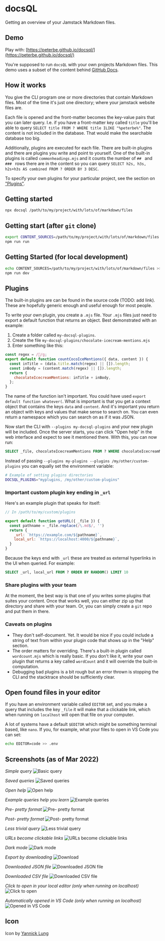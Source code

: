 # docsQL

Getting an overview of your Jamstack Markdown files.

## Demo

Play with: [https://peterbe.github.io/docsql/](https://peterbe.github.io/docsql/)

You're supposed to run `docsQL` with your own projects Markdown files. This
demo uses a subset of the content behind [GitHub Docs](https://github.com/github/docs).

## How it works

You give the CLI program one or more directories that contain Markdown files.
Most of the time it's just one directory; where your jamstack website files
are.

Each file is opened and the front-matter becomes the key-value pairs that you
can later query. I.e. if you have a front-matter key called `title`
you'll be able to query `SELECT title FROM ? WHERE title ILIKE "%peterbe%"`.
The content is not included in the database. That would make the searchable
database too big.

Additionally, plugins are executed for each file. There are built-in plugins
and there are plugins you write and point to yourself.
One of the built-in plugins is called `commonheadings.mjs` and it counts
the number of `## ` and `### ` rows there are in the content so you can
query `SELECT h2s, h3s, h2s+h3s AS combined FROM ? ORDER BY 3 DESC`.

To specify your own plugins for your particular project, see the
section on ["Plugins"](#plugins).

## Getting started

```sh
npx docsql /path/to/my/project/with/lots/of/markdown/files
```

## Getting start (after `git` clone)

```sh
export CONTENT_SOURCES=/path/to/my/project/with/lots/of/markdown/files
npm run run
```

## Getting Started (for local development)

```sh
echo CONTENT_SOURCES=/path/to/my/project/with/lots/of/markdown/files >> .env
npm run dev
```

## Plugins

The built-in plugins are can be found in the source code (TODO: add link).
These are hopefully generic enough and useful enough for most people.

To write your own plugin, you create a `.mjs` file. Your `.mjs` files
just need to export a default function that returns an object. Best
demonstrated with an example:

1. Create a folder called `my-docsql-plugins`.
2. Create the file `my-docsql-plugins/chocolate-icecream-mentions.mjs`
3. Enter something like this:

```js
const regex = /💩/g;
export default function countCocoIceMentions({ data, content }) {
  const inTitle = (data.title.match(regex) || []).length;
  const inBody = (content.match(regex) || []).length;
  return {
    chocolateIcecreamMentions: inTitle + inBody,
  };
}
```

The name of the function isn't important. You could have used
`export default function whatever(`. What is important is that you
get a context object that contains the keys `data` and `content`.
And it's important you return an object with keys and values that
make sense to search on. You can even return a namespace which
you can search on as if it was JSON.

Now start the CLI with `--plugins my-docsql-plugins` and your new plugin
will be included. Once the server starts, you can click "Open help"
in the web interface and expect to see it mentioned there. With this,
you can now run:

```sql
SELECT _file, chocolateIcecreamMentions FROM ? WHERE chocolateIcecreamMentions > 0
```

Instead of passing `--plugins my-plugins --plugins /my/other/custom-plugins`
you can equally set the environment variable:

```sh
# Example of setting plugins directories
DOCSQL_PLUGINS="myplugins, /my/other/custom-plugins"
```

### Important custom plugin key ending in `_url`

Here's an example plugin that speaks for itself:

```js
// In /path/to/my/custom/plugins

export default function getURL({ _file }) {
  const pathname = _file.replace(/\.md$/, '')
  return {
    _url: `https://example.com/${pathname}`,
    local_url: `https://localhost:4000/${pathname}`,
  }
}
```

Because the keys end with `_url` these are treated as external
hyperlinks in the UI when queried. For example:

```sql
SELECT _url, local_url FROM ? ORDER BY RANDOM() LIMIT 10
```

### Share plugins with your team

At the moment, the best way is that one of you writes some plugins that
suites your content. Once that works well, you can either zip up that
directory and share with your team. Or, you can simply create a
`git` repo and put them in there.

### Caveats on plugins

- They don't self-document. Yet. It would be nice if you could include
  a string of text from within your plugin code that shows up in the
  "Help" section.
- The order matters for overriding. There's a built-in plugin called
  `wordcount.mjs` which is really basic. If you don't like it, write
  your own plugin that returns a key called `wordCount` and it will
  override the built-in computation.
- Debugging bad plugins is a bit rough but an error thrown is stopping
  the CLI and the stacktrace should be sufficiently clear.

## Open found files in your editor

If you have an environment variable called `EDITOR` set, and you make a
query that includes the key `_file` it will make that a clickable link,
which when running on `localhost` will open that file on your computer.

A lot of systems have a default `$EDITOR` which might be something
terminal based, like `nano`. If you, for example, what your files to
open in VS Code you can set:

```sh
echo EDITOR=code >> .env
```

## Screenshots (as of Mar 2022)

*Simple query*
![Basic query](screenshots/simple-query.png)

*Saved queries*
![Saved queries](screenshots/saved-queries.png)

*Open help*
![Open help](screenshots/open-help.png)

*Example queries help you learn*
![Example queries](screenshots/example-queries.png)

*Pre- pretty format*
![Pre- pretty format](screenshots/pre-pretty-format.png)

*Post- pretty format*
![Post- pretty format](screenshots/post-pretty-format.png)

*Less trivial query*
![Less trivial query](screenshots/less-trivial-query.png)

*URLs become clickable links*
![URLs become clickable links](screenshots/urls.png)

*Dark mode*
![Dark mode](screenshots/dark-mode.png)

*Export by downloading*
![Download](screenshots/download.png)

*Downloaded JSON file*
![Downloaded JSON file](screenshots/downloaded-json.png)

*Downloaded CSV file*
![Downloaded CSV file](screenshots/downloaded-csv.png)

*Click to open in your local editor (only when running on localhost)*
![Click to open](screenshots/click-to-open.png)

*Automatically opened in VS Code (only when running on localhost)*
![Opened in VS Code](screenshots/opened-in-vscode.png)


## Icon

Icon by [Yannick Lung](https://www.iconfinder.com/icons/315196/documents_icon)
